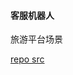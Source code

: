 
#### 客服机器人
旅游平台场景

[repo src](https://langchain-ai.github.io/langgraph/tutorials/customer-support/customer-support/)


